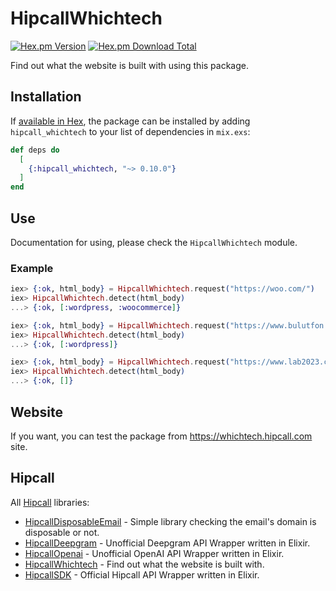 # HipcallWhichtech

[![Hex.pm Version](https://img.shields.io/hexpm/v/hipcall_whichtech)](https://hex.pm/packages/hipcall_whichtech)
[![Hex.pm Download Total](https://img.shields.io/hexpm/dt/hipcall_whichtech)](https://hex.pm/packages/hipcall_whichtech)

Find out what the website is built with using this package.

## Installation

If [available in Hex](https://hex.pm/docs/publish), the package can be installed
by adding `hipcall_whichtech` to your list of dependencies in `mix.exs`:

```elixir
def deps do
  [
    {:hipcall_whichtech, "~> 0.10.0"}
  ]
end
```

## Use

Documentation for using, please check the `HipcallWhichtech` module.

### Example

```elixir
iex> {:ok, html_body} = HipcallWhichtech.request("https://woo.com/")
iex> HipcallWhichtech.detect(html_body)
...> {:ok, [:wordpress, :woocommerce]}

iex> {:ok, html_body} = HipcallWhichtech.request("https://www.bulutfon.com/") 
iex> HipcallWhichtech.detect(html_body)
...> {:ok, [:wordpress]}

iex> {:ok, html_body} = HipcallWhichtech.request("https://www.lab2023.com/") 
iex> HipcallWhichtech.detect(html_body)
...> {:ok, []}
```

## Website

If you want, you can test the package from https://whichtech.hipcall.com site.

## Hipcall

All [Hipcall](https://www.hipcall.com/en/) libraries:

- [HipcallDisposableEmail](https://github.com/hipcall/hipcall_disposable_email) - Simple library checking the email's domain is disposable or not.
- [HipcallDeepgram](https://github.com/hipcall/hipcall_deepgram) - Unofficial Deepgram API Wrapper written in Elixir.
- [HipcallOpenai](https://github.com/hipcall/hipcall_openai) - Unofficial OpenAI API Wrapper written in Elixir.
- [HipcallWhichtech](https://github.com/hipcall/hipcall_whichtech) - Find out what the website is built with.
- [HipcallSDK](https://github.com/hipcall/elixir_sdk) - Official Hipcall API Wrapper written in Elixir.

